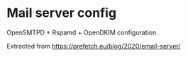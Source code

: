 # Mail server config

OpenSMTPD + Rspamd + OpenDKIM configuration.

Extracted from https://prefetch.eu/blog/2020/email-server/